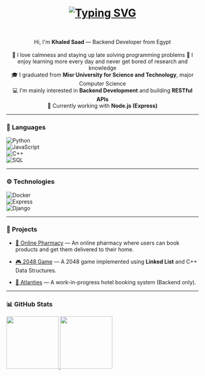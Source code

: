 
<h1 align="center">
  <a href="https://git.io/typing-svg"><img src="https://readme-typing-svg.demolab.com?font=Fira+Code&weight=600&size=24&pause=1000&color=60F733&center=true&vCenter=true&width=435&lines=Hey+there%2C+Developer!+%F0%9F%91%A9%E2%80%8D%F0%9F%92%BB%F0%9F%91%A8%E2%80%8D%F0%9F%92%BB;This+is+khaled+saad....;Nice+to+meet+you" alt="Typing SVG" /></a>
</h1>

<br>
<p align="center">  
  Hi, I'm <b>Khaled Saad</b> — Backend Developer from Egypt  
  <br><br>  
  🌙 I love calmness and staying up late solving programming problems  
  📖 I enjoy learning more every day and never get bored of research and knowledge  
  <br>  
  🎓 I graduated from <b>Misr University for Science and Technology</b>, major Computer Science  
  <br>  
  💻 I'm mainly interested in <b>Backend Development</b> and building <b>RESTful APIs</b>  
  <br>  
  🚀 Currently working with <b>Node.js (Express)</b>  
</p>  

---

### 🚀 Languages  
![Python](https://img.shields.io/badge/-Python-181717?logo=Python&logoColor=3776AB)  
![JavaScript](https://img.shields.io/badge/-JavaScript-181717?logo=JavaScript&logoColor=F7DF1E)  
![C++](https://img.shields.io/badge/-C++-181717?logo=C%2b%2b&logoColor=00599C)  
![SQL](https://img.shields.io/badge/-SQL-181717?logo=MySQL&logoColor=4479A1)  

---

### ⚙️ Technologies  
![Docker](https://img.shields.io/badge/-Docker-181717?logo=Docker&logoColor=2496ED)  
![Express](https://img.shields.io/badge/-Express-181717?logo=express&logoColor=white)  
![Django](https://img.shields.io/badge/-Django-181717?logo=django&logoColor=092E20)  

---

### 📂 Projects  

- [💊 Online Pharmacy](https://github.com/khaledsaad17/online-pharmacy-project/tree/main) — An online pharmacy where users can book products and get them delivered to their home.  

- [🎮 2048 Game](https://github.com/khaledsaad17/project-game-2048/tree/main) — A 2048 game implemented using **Linked List** and C++ Data Structures.  

- [🏨 Atlanties](https://github.com/khaledsaad17/Atlanties_private_test) — A work-in-progress hotel booking system (Backend only).  

---

### 📊 GitHub Stats  
<a href="https://github.com/khaledsaad17">  
  <img height="137px" src="https://github-readme-stats.vercel.app/api?username=khaledsaad17&hide_title=true&hide_border=true&show_icons=true&count_private=true&theme=dark" />  
  <img height="137px" src="https://github-readme-stats.vercel.app/api/top-langs/?username=khaledsaad17&hide=html&hide_title=true&hide_border=true&layout=compact&langs_count=6&theme=dark" />  
</a>  
